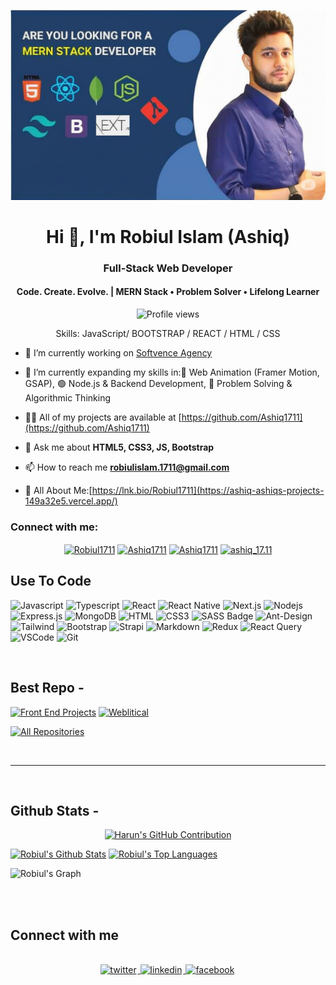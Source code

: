 
![Code. Create. Evolve. | MERN Stack • Problem Solver • Lifelong Learner](https://github.com/Robiul1711/Ashiq1711/blob/main/ashiq.png)

<h1 align="center">Hi 👋, I'm Robiul Islam (Ashiq)</h1>
<h3 align="center">Full-Stack Web Developer</h3>
<h4 align="center">Code. Create. Evolve. | MERN Stack • Problem Solver • Lifelong Learner</h4>

<div align="center">

![Profile views](https://komarev.com/ghpvc/?username=Robiul1711&color=red)

Skills: JavaScript/ BOOTSTRAP / REACT / HTML / CSS

</div>

- 🔭 I’m currently working on [Softvence Agency](https://softvence.agency/)

- 🌱 I’m currently expanding my skills in:🎨 Web Animation (Framer Motion, GSAP), 🟢 Node.js & Backend Development, 🧠 Problem Solving & Algorithmic Thinking

- 👨‍💻 All of my projects are available at [https://github.com/Ashiq1711](https://github.com/Ashiq1711)

- 💬 Ask me about **HTML5, CSS3, JS, Bootstrap**

- 📫 How to reach me **robiulislam.1711@gmail.com**

- 📄 All About Me:[https://lnk.bio/Robiul1711](https://ashiq-ashiqs-projects-149a32e5.vercel.app/)

<h3 align="left">Connect with me:</h3>

<p align="center">
<a href="https://fb.com/Robiul1711" target="blank"><img align="center" src="https://raw.githubusercontent.com/rahuldkjain/github-profile-readme-generator/master/src/images/icons/Social/facebook.svg" alt="Robiul1711" height="30" width="40" /></a>
<a href="https://twitter.com" target="blank"><img align="center" src="https://raw.githubusercontent.com/rahuldkjain/github-profile-readme-generator/master/src/images/icons/Social/twitter.svg" alt="Ashiq1711" height="30" width="40" /></a>
<a href="https://www.linkedin.com/in/robiul-islam-ashiq-5081b2194/" target="blank"><img align="center" src="https://raw.githubusercontent.com/rahuldkjain/github-profile-readme-generator/master/src/images/icons/Social/linked-in-alt.svg" alt="Ashiq1711" height="30" width="40" /></a>
<a href="https://instagram.com/ashiq_17.11" target="blank"><img align="center" src="https://raw.githubusercontent.com/rahuldkjain/github-profile-readme-generator/master/src/images/icons/Social/instagram.svg" alt="ashiq_17.11" height="30" width="40" /></a>

</p>

## Use To Code

![Javascript](https://img.shields.io/badge/Javascript-F0DB4F?style=for-the-badge&labelColor=black&logo=javascript&logoColor=F0DB4F)
![Typescript](https://img.shields.io/badge/Typescript-007acc?style=for-the-badge&labelColor=black&logo=typescript&logoColor=007acc)
![React](https://img.shields.io/badge/-React-61DBFB?style=for-the-badge&labelColor=black&logo=react&logoColor=61DBFB)
![React Native](https://img.shields.io/badge/React_Native-20232A?style=for-the-badge&logo=react&logoColor=61DAFB)
![Next.js](https://img.shields.io/badge/next.js-000000?style=for-the-badge&logo=nextdotjs&logoColor=white)
![Nodejs](https://img.shields.io/badge/Nodejs-3C873A?style=for-the-badge&labelColor=black&logo=node.js&logoColor=3C873A)
![Express.js](https://img.shields.io/badge/Express.js-000000?style=for-the-badge&logo=express&logoColor=white)
![MongoDB](https://img.shields.io/badge/MongoDB-4EA94B?style=for-the-badge&logo=mongodb&logoColor=white)
![HTML](https://img.shields.io/badge/HTML5-E34F26?style=for-the-badge&logo=html5&logoColor=white)
![CSS3](https://img.shields.io/badge/CSS3-1572B6?style=for-the-badge&logo=css3&logoColor=white)
![SASS Badge](https://img.shields.io/badge/Sass-CC6699?style=for-the-badge&logo=sass&logoColor=white)
![Ant-Design](https://img.shields.io/badge/AntDesign-0170FE?style=for-the-badge&logo=antdesign&logoColor=white)
![Tailwind](https://img.shields.io/badge/Tailwind_CSS-092749?style=for-the-badge&logo=tailwindcss&logoColor=06B6D4&labelColor=000000)
![Bootstrap](https://img.shields.io/badge/Bootstrap-563D7C?style=for-the-badge&logo=bootstrap&logoColor=white)
![Strapi](https://img.shields.io/badge/strapi-2E7EEA?style=for-the-badge&logo=strapi&logoColor=white)
![Markdown](https://img.shields.io/badge/Markdown-000000?style=for-the-badge&logo=markdown&logoColor=white)
![Redux](https://img.shields.io/badge/Redux-593D88?style=for-the-badge&logo=redux&logoColor=white)
![React Query](https://img.shields.io/badge/-React_Query-FF4154?style=for-the-badge&logo=react%20query&logoColor=white)
![VSCode](https://img.shields.io/badge/Visual_Studio-0078d7?style=for-the-badge&logo=visual%20studio&logoColor=white)
![Git](https://img.shields.io/badge/Git-F05032?style=for-the-badge&logo=git&logoColor=white)

<br/>

## Best Repo -

[![Front End Projects](https://github.com/Webgenius0/poseidon2301-frontend)](https://github.com/Webgenius0/poseidon2301-frontend)
[![Weblitical](https://github.com/Webgenius0/poseidon2301-frontend)](https://github.com/Webgenius0/poseidon2301-frontend)

<p align="left">
  <a href="https://github.com/harun181?tab=repositories" target="_blank"><img alt="All Repositories" title="All Repositories" src="https://img.shields.io/badge/-All%20Repos-2962FF?style=for-the-badge&logo=koding&logoColor=white"/></a>
</p>

<br/>
<hr/>
<br/>

## Github Stats -

<p align="center">
  <a href="https://github.com/Robiul1711">
    <img src="https://github-profile-summary-cards.vercel.app/api/cards/profile-details?username=Robiul1711&theme=radical" alt="Harun's GitHub Contribution"/>
  </a>
</p>

<a> 
    <a href="https://github.com/Robiul1711"><img alt="Robiul's Github Stats" src="https://denvercoder1-github-readme-stats.vercel.app/api?username=Robiul1711&show_icons=true&count_private=true&theme=react&border_color=7F3FBF&bg_color=0D1117&title_color=F85D7F&icon_color=F8D866" height="192px" width="49.5%"/></a>
  <a href="https://github.com/Robiul1711"><img alt="Robiul's Top Languages" src="https://denvercoder1-github-readme-stats.vercel.app/api/top-langs/?username=Robiul1711&langs_count=8&layout=compact&theme=react&border_color=7F3FBF&bg_color=0D1117&title_color=F85D7F&icon_color=F8D866" height="192px" width="49.5%"/></a>
  <br/>
</a>

![Robiul's Graph](https://github-readme-activity-graph.vercel.app/graph?username=Robiul1711&custom_title=Robiuk's%20GitHub%20Activity%20Graph&bg_color=0D1117&color=7F3FBF&line=7F3FBF&point=7F3FBF&area_color=FFFFFF&title_color=FFFFFF&area=true)

<br/>

<br/>

## Connect with me

<div align="center">
<br/>
<a href="https://twitter.com" target="_blank">
<img src=https://img.shields.io/badge/twitter-%2300acee.svg?&style=for-the-badge&logo=twitter&logoColor=white alt=twitter style="margin-bottom: 5px; margin-right: 2px;" />
</a>
<a href="https://www.linkedin.com/" target="_blank">
<img src=https://img.shields.io/badge/linkedin-%231E77B5.svg?&style=for-the-badge&logo=linkedin&logoColor=white alt=linkedin style="margin-bottom: 5px; margin-right: 2px;" />
</a>
<a href="https://www.facebook.com" target="_blank">
<img src=https://img.shields.io/badge/facebook-%232E87FB.svg?&style=for-the-badge&logo=facebook&logoColor=white alt=facebook style="margin-bottom: 5px; margin-right: 2px;" />
</a>  
</div>
